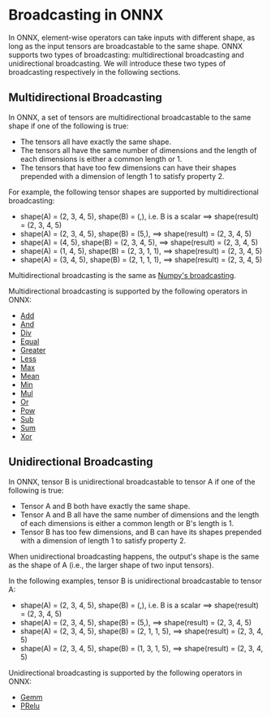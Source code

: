 <!--- SPDX-License-Identifier: Apache-2.0 -->

# Broadcasting in ONNX

In ONNX, element-wise operators can take inputs with different shape,
as long as the input tensors are broadcastable to the same shape.
ONNX supports two types of broadcasting: multidirectional broadcasting and
unidirectional broadcasting. We will introduce these two types of broadcasting
respectively in the following sections.


## Multidirectional Broadcasting

In ONNX, a set of tensors are multidirectional broadcastable to the same shape
if one of the following is true:
- The tensors all have exactly the same shape.
- The tensors all have the same number of dimensions and the length of
each dimensions is either a common length or 1.
- The tensors that have too few dimensions can have their shapes prepended
with a dimension of length 1 to satisfy property 2.

For example, the following tensor shapes are supported by multidirectional broadcasting:

- shape(A) = (2, 3, 4, 5), shape(B) = (,), i.e. B is a scalar ==> shape(result) = (2, 3, 4, 5)
- shape(A) = (2, 3, 4, 5), shape(B) = (5,), ==> shape(result) = (2, 3, 4, 5)
- shape(A) = (4, 5), shape(B) = (2, 3, 4, 5), ==> shape(result) = (2, 3, 4, 5)
- shape(A) = (1, 4, 5), shape(B) = (2, 3, 1, 1), ==> shape(result) = (2, 3, 4, 5)
- shape(A) = (3, 4, 5), shape(B) = (2, 1, 1, 1), ==> shape(result) = (2, 3, 4, 5)

Multidirectional broadcasting is the same as [Numpy's broadcasting](https://docs.scipy.org/doc/numpy/user/basics.broadcasting.html#general-broadcasting-rules).

Multidirectional broadcasting is supported by the following operators in ONNX:
- [Add](Operators.md#Add)
- [And](Operators.md#And)
- [Div](Operators.md#Div)
- [Equal](Operators.md#Equal)
- [Greater](Operators.md#Greater)
- [Less](Operators.md#Less)
- [Max](Operators.md#Max)
- [Mean](Operators.md#Mean)
- [Min](Operators.md#Min)
- [Mul](Operators.md#Mul)
- [Or](Operators.md#Or)
- [Pow](Operators.md#Pow)
- [Sub](Operators.md#Sub)
- [Sum](Operators.md#Sum)
- [Xor](Operators.md#Xor)

## Unidirectional Broadcasting

In ONNX, tensor B is unidirectional broadcastable to tensor A
if one of the following is true:
- Tensor A and B both have exactly the same shape.
- Tensor A and B all have the same number of dimensions and the length of
each dimensions is either a common length or B's length is 1.
- Tensor B has too few dimensions, and B can have its shapes prepended
with a dimension of length 1 to satisfy property 2.

When unidirectional broadcasting happens, the output's shape is the same as
the shape of A (i.e., the larger shape of two input tensors).

In the following examples, tensor B is unidirectional broadcastable to tensor A:

- shape(A) = (2, 3, 4, 5), shape(B) = (,), i.e. B is a scalar ==> shape(result) = (2, 3, 4, 5)
- shape(A) = (2, 3, 4, 5), shape(B) = (5,), ==> shape(result) = (2, 3, 4, 5)
- shape(A) = (2, 3, 4, 5), shape(B) = (2, 1, 1, 5), ==> shape(result) = (2, 3, 4, 5)
- shape(A) = (2, 3, 4, 5), shape(B) = (1, 3, 1, 5), ==> shape(result) = (2, 3, 4, 5)

Unidirectional broadcasting is supported by the following operators in ONNX:
- [Gemm](Operators.md#Gemm)
- [PRelu](Operators.md#PRelu)
